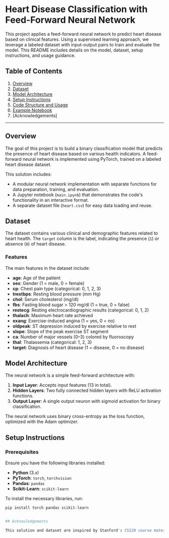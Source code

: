 # Heart Disease Classification with Feed-Forward Neural Network

This project applies a feed-forward neural network to predict heart disease based on clinical features. Using a supervised learning approach, we leverage a labeled dataset with input-output pairs to train and evaluate the model. This README includes details on the model, dataset, setup instructions, and usage guidance.

## Table of Contents
1. [Overview](#overview)
2. [Dataset](#dataset)
3. [Model Architecture](#model-architecture)
4. [Setup Instructions](#setup-instructions)
5. [Code Structure and Usage](#code-structure-and-usage)
6. [Example Notebook](#example-notebook)
7. [Acknowledgements]

---

## Overview

The goal of this project is to build a binary classification model that predicts the presence of heart disease based on various health indicators. A feed-forward neural network is implemented using PyTorch, trained on a labeled heart disease dataset.

This solution includes:
- A modular neural network implementation with separate functions for data preparation, training, and evaluation.
- A Jupyter notebook (`main.ipynb`) that demonstrates the code's functionality in an interactive format.
- A separate dataset file (`heart.csv`) for easy data loading and reuse.

## Dataset

The dataset contains various clinical and demographic features related to heart health. The `target` column is the label, indicating the presence (`1`) or absence (`0`) of heart disease.

### Features
The main features in the dataset include:
- **age**: Age of the patient
- **sex**: Gender (1 = male, 0 = female)
- **cp**: Chest pain type (categorical: 0, 1, 2, 3)
- **trestbps**: Resting blood pressure (mm Hg)
- **chol**: Serum cholesterol (mg/dl)
- **fbs**: Fasting blood sugar > 120 mg/dl (1 = true, 0 = false)
- **restecg**: Resting electrocardiographic results (categorical: 0, 1, 2)
- **thalach**: Maximum heart rate achieved
- **exang**: Exercise-induced angina (1 = yes, 0 = no)
- **oldpeak**: ST depression induced by exercise relative to rest
- **slope**: Slope of the peak exercise ST segment
- **ca**: Number of major vessels (0–3) colored by fluoroscopy
- **thal**: Thalassemia (categorical: 1, 2, 3)
- **target**: Diagnosis of heart disease (1 = disease, 0 = no disease)

## Model Architecture

The neural network is a simple feed-forward architecture with:
1. **Input Layer**: Accepts input features (13 in total).
2. **Hidden Layers**: Two fully connected hidden layers with ReLU activation functions.
3. **Output Layer**: A single output neuron with sigmoid activation for binary classification.

The neural network uses binary cross-entropy as the loss function, optimized with the Adam optimizer.

## Setup Instructions

### Prerequisites

Ensure you have the following libraries installed:
- **Python** (3.x)
- **PyTorch**: `torch`, `torchvision`
- **Pandas**: `pandas`
- **Scikit-Learn**: `scikit-learn`

To install the necessary libraries, run:
```bash
pip install torch pandas scikit-learn


## Acknowledgements

This solution and dataset are inspired by Stanford's CS229 course material, particularly on supervised learning and neural network applications for classification tasks.